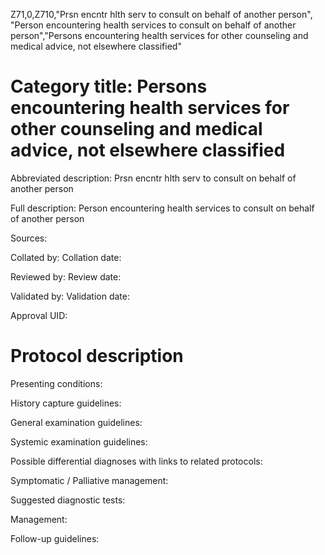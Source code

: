 Z71,0,Z710,"Prsn encntr hlth serv to consult on behalf of another person", "Person encountering health services to consult on behalf of another person","Persons encountering health services for other counseling and medical advice, not elsewhere classified"
# Category title: Persons encountering health services for other counseling and medical advice, not elsewhere classified

Abbreviated description: Prsn encntr hlth serv to consult on behalf of another person

Full description: Person encountering health services to consult on behalf of another person

Sources:

Collated by:
Collation date:

Reviewed by:
Review date:

Validated by:
Validation date:

Approval UID:

# Protocol description

Presenting conditions:

History capture guidelines:

General examination guidelines:

Systemic examination guidelines:

Possible differential diagnoses with links to related protocols:

Symptomatic / Palliative management:

Suggested diagnostic tests:

Management:

Follow-up guidelines:
